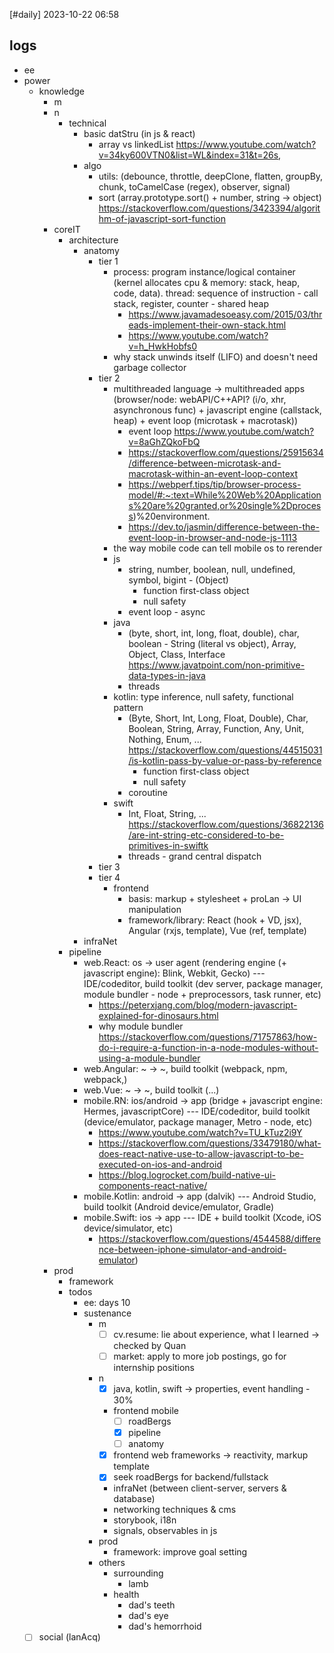 [#daily]
2023-10-22
06:58
## logs
- ee
- power
	- knowledge
		-  m
		-  n
			- technical
				- basic datStru (in js & react)
					- array vs linkedList https://www.youtube.com/watch?v=34ky600VTN0&list=WL&index=31&t=26s, 
				- algo
					- utils: (debounce, throttle, deepClone, flatten, groupBy, chunk, toCamelCase (regex), observer, signal)
					- sort (array.prototype.sort() + number, string -> object) https://stackoverflow.com/questions/3423394/algorithm-of-javascript-sort-function
		- coreIT
			- architecture
				- anatomy
					- tier 1
						- process: program instance/logical container (kernel allocates cpu & memory: stack, heap, code, data). thread: sequence of instruction - call stack, register, counter - shared heap
							- https://www.javamadesoeasy.com/2015/03/threads-implement-their-own-stack.html
							- https://www.youtube.com/watch?v=h_HwkHobfs0
						- why stack unwinds itself (LIFO) and doesn't need garbage collector
					- tier 2
						- multithreaded language -> multithreaded apps (browser/node: webAPI/C++API? (i/o, xhr, asynchronous func) + javascript engine (callstack, heap) + event loop (microtask + macrotask))
							- event loop https://www.youtube.com/watch?v=8aGhZQkoFbQ
							- https://stackoverflow.com/questions/25915634/difference-between-microtask-and-macrotask-within-an-event-loop-context
							- https://webperf.tips/tip/browser-process-model/#:~:text=While%20Web%20Applications%20are%20granted,or%20single%2Dprocess)%20environment.
							- https://dev.to/jasmin/difference-between-the-event-loop-in-browser-and-node-js-1113
						- the way mobile code can tell mobile os to rerender
						- js
							- string, number, boolean, null, undefined, symbol, bigint - (Object) 
								- function first-class object
								- null safety
							- event loop - async
						- java
							- (byte, short, int, long, float, double), char, boolean - String (literal vs object), Array, Object, Class, Interface https://www.javatpoint.com/non-primitive-data-types-in-java
							- threads
						- kotlin: type inference, null safety, functional pattern
							- (Byte, Short, Int, Long, Float, Double), Char, Boolean, String, Array, Function, Any, Unit, Nothing, Enum, ...  https://stackoverflow.com/questions/44515031/is-kotlin-pass-by-value-or-pass-by-reference
								- function first-class object
								- null safety
							- coroutine
						- swift
							- Int, Float, String, ... https://stackoverflow.com/questions/36822136/are-int-string-etc-considered-to-be-primitives-in-swiftk
							- threads - grand central dispatch
					- tier 3
					- tier 4
						- frontend
							- basis: markup + stylesheet + proLan -> UI manipulation
							- framework/library: React (hook + VD, jsx), Angular (rxjs, template), Vue (ref, template)
				- infraNet
			- pipeline
				- web.React: os -> user agent (rendering engine (+ javascript engine): Blink, Webkit, Gecko) --- IDE/codeditor, build toolkit (dev server, package manager, module bundler - node + preprocessors, task runner, etc)
					- https://peterxjang.com/blog/modern-javascript-explained-for-dinosaurs.html
					- why module bundler https://stackoverflow.com/questions/71757863/how-do-i-require-a-function-in-a-node-modules-without-using-a-module-bundler
				- web.Angular: ~ -> ~, build toolkit (webpack, npm, webpack,)
				- web.Vue: ~ -> ~, build toolkit (...)
				- mobile.RN: ios/android -> app (bridge + javascript engine: Hermes, javascriptCore) --- IDE/codeditor, build toolkit (device/emulator, package manager, Metro - node, etc)
					- https://www.youtube.com/watch?v=TU_kTuz2i9Y
					- https://stackoverflow.com/questions/33479180/what-does-react-native-use-to-allow-javascript-to-be-executed-on-ios-and-android
					- https://blog.logrocket.com/build-native-ui-components-react-native/
				- mobile.Kotlin: android -> app (dalvik) --- Android Studio, build toolkit (Android device/emulator, Gradle)
				- mobile.Swift: ios -> app --- IDE + build toolkit (Xcode, iOS device/simulator, etc) 
					- https://stackoverflow.com/questions/4544588/difference-between-iphone-simulator-and-android-emulator)
		- prod 
			- framework
			- todos
				- ee: days 10
				- sustenance
					- m
						- [ ] cv.resume: lie about experience, what I learned -> checked by Quan
						- [ ] market: apply to more job postings, go for internship positions
					- n
						- [x] java, kotlin, swift -> properties, event handling - 30%
						- frontend mobile 
							- [ ] roadBergs 
							- [x] pipeline
							- [ ] anatomy
						- [x] frontend web frameworks -> reactivity, markup template
						- [x] seek roadBergs for backend/fullstack
						- infraNet (between client-server, servers & database)
						- networking techniques & cms
						- storybook, i18n
						- signals, observables in js
					- prod
						- framework: improve goal setting
					- others
						- surrounding
							- lamb
						- health
							- dad's teeth
							- dad's eye
							- dad's hemorrhoid
	- [ ] social (lanAcq)
